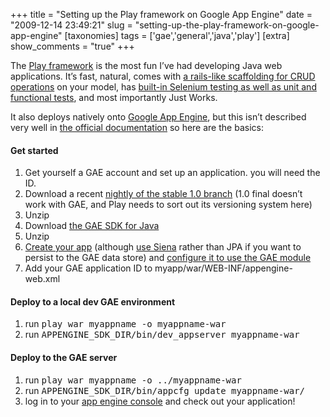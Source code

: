 +++
title = "Setting up the Play framework on Google App Engine"
date = "2009-12-14 23:49:21"
slug = "setting-up-the-play-framework-on-google-app-engine"
[taxonomies]
tags = ['gae','general','java','play']
[extra]
show_comments = "true"
+++

The [Play framework](http://www.playframework.org/) is the most fun I’ve had developing Java web applications. It’s fast, natural, comes with [a rails-like scaffolding for CRUD operations](http://www.playframework.org/documentation/1.0/guide7) on your model, has [built-in Selenium testing as well as unit and functional tests](http://www.playframework.org/documentation/1.0/guide10), and most importantly Just Works.

It also deploys natively onto [Google App Engine](http://www.playframework.org/documentation/1.0/gae), but this isn’t described very well in [the official documentation](http://www.playframework.org/documentation/1.0/gae) so here are the basics:

#### Get started

1. Get yourself a GAE account and set up an application. you will need the ID.
2. Download a recent [nightly of the stable 1.0 branch](http://download.playframework.org/1.0-nightly/) (1.0 final doesn’t work with GAE, and Play needs to sort out its versioning system here)
3. Unzip
4. Download [the GAE SDK for Java](http://code.google.com/appengine/downloads.html#Google_App_Engine_SDK_for_Java)
5. Unzip
6. [Create your app](http://www.playframework.org/documentation/1.0/firstapp) (although [use Siena](http://www.playframework.org/documentation/1.0/siena) rather than JPA if you want to persist to the GAE data store) and [configure it to use the GAE module](http://www.playframework.org/documentation/1.0/gae#aSettinguptheGAEmodulea)
7. Add your GAE application ID to myapp/war/WEB-INF/appengine-web.xml

#### Deploy to a local dev GAE environment

1. run <kbd>play war myappname -o myappname-war</kbd>
2. run <kbd>APPENGINE\_SDK\_DIR/bin/dev\_appserver myappname-war</kbd>

#### Deploy to the GAE server

1. run <kbd>play war myappname -o ../myappname-war</kbd>
2. run <kbd>APPENGINE\_SDK\_DIR/bin/appcfg update myappname-war/</kbd>
3. log in to your [app engine console](http://appengine.google.com) and check out your application!
